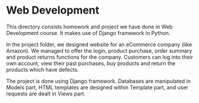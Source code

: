 # Web Development
This directory consists homework and project we have done in Web Development course. It makes use of Django framework in Python.

In the project folder, we designed website for an eCommerce company (like Amazon). We managed to offer the login, product purchase, order summary and product returns functions for the company. Customers can log into their own account, view their past purchases,  buy products and return the products which have defects.

The project is done using Django framework. Databases are manipulated in Models part, HTML templates are designed within Template part, and user requests are dealt in Views part. 
